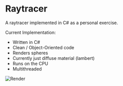 # Raytracer
A raytracer implemented in C# as a personal exercise.

Current Implementation:
* Written in C#
* Clean / Object-Oriented code
* Renders spheres
* Currently just diffuse material (lambert)
* Runs on the CPU
* Multithreaded

![Render](https://i.imgur.com/56vE01h.png)
